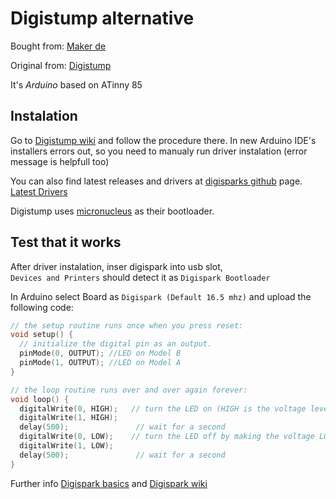 Digistump alternative
=====================

Bought from:
[Maker de][1]

Original from:
[Digistump][2]

It's _Arduino_ based on ATinny 85

Instalation
-----------

Go to [Digistump wiki][3] and follow the procedure there.
In new Arduino IDE's installers errors out, so you need to manualy run
driver instalation (error message is helpfull too)

    

You can also find latest releases and drivers at [digisparks github][4] page.
[Latest Drivers][5]

Digistump uses [micronucleus][6] as their bootloader.


Test that it works
------------------

After driver instalation, inser digispark into usb slot,  
`Devices and Printers` should detect it as `Digispark Bootloader`

In Arduino select Board as `Digispark (Default 16.5 mhz)`
and upload the following code:

```c
// the setup routine runs once when you press reset:
void setup() {                
  // initialize the digital pin as an output.
  pinMode(0, OUTPUT); //LED on Model B
  pinMode(1, OUTPUT); //LED on Model A   
}

// the loop routine runs over and over again forever:
void loop() {
  digitalWrite(0, HIGH);   // turn the LED on (HIGH is the voltage level)
  digitalWrite(1, HIGH);
  delay(500);               // wait for a second
  digitalWrite(0, LOW);    // turn the LED off by making the voltage LOW
  digitalWrite(1, LOW); 
  delay(500);               // wait for a second
}
```

Further info [Digispark basics][7] and [Digispark wiki][8]

[1]: https://www.ebay.de/itm/Digispark-Mini-Arduino-USB-IDE-Attiny85-Kickstarter-Board-Modul/252735445592?hash=item3ad834da58:g:rjgAAOSwJJVb5Hyi
[2]: http://digistump.com/
[3]: https://digistump.com/wiki/digispark/tutorials/connecting
[4]: https://github.com/digistump/
[5]: https://github.com/digistump/DigistumpArduino/releases/download/1.6.7/Digistump.Drivers.zip
[6]: https://github.com/micronucleus/micronucleus
[7]: https://digistump.com/wiki/digispark/tutorials/basics
[8]: https://digistump.com/wiki/digispark/
